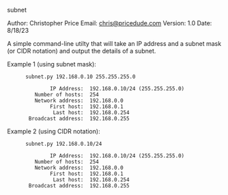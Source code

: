subnet

Author: Christopher Price
Email: chris@pricedude.com
Version: 1.0
Date: 8/18/23

A simple command-line utilty that will take an IP address and a subnet mask (or CIDR notation)
and output the details of a subnet.

Example 1 (using subnet mask):

          subnet.py 192.168.0.10 255.255.255.0

                  IP Address:  192.168.0.10/24 (255.255.255.0)
             Number of hosts:  254
             Network address:  192.168.0.0
                  First host:  192.168.0.1
                   Last host:  192.168.0.254
           Broadcast address:  192.168.0.255

Example 2 (using CIDR notation):

          subnet.py 192.168.0.10/24

                  IP Address:  192.168.0.10/24 (255.255.255.0)
             Number of hosts:  254
             Network address:  192.168.0.0
                  First host:  192.168.0.1
                   Last host:  192.168.0.254
           Broadcast address:  192.168.0.255
